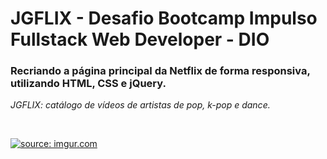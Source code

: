 #  JGFLIX - Desafio Bootcamp Impulso Fullstack Web Developer - DIO

<h3>Recriando a página principal da Netflix de forma responsiva, utilizando HTML, CSS e jQuery. </h3>

*JGFLIX: catálogo de vídeos de artistas de pop, k-pop e dance.*

<br>

<a href="https://imgur.com/6R8qxCv"><img src="https://i.imgur.com/6R8qxCv.gif" title="source: imgur.com" /></a>
